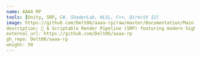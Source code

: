 ```yaml
---
name: AAAA RP
tools: [Unity, SRP, C#, ShaderLab, HLSL, C++, DirectX 12]
image: https://github.com/Delt06/aaaa-rp/raw/master/Documentation/Main.jpg?raw=trueraw=true
description: 🌟 A Scriptable Render Pipeline (SRP) featuring modern high fidelity rendering techniques.
external_url: https://github.com/Delt06/aaaa-rp
gh_repo: Delt06/aaaa-rp
weight: 50
---
```


